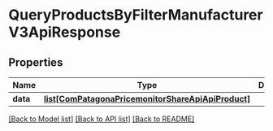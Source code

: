 # QueryProductsByFilterManufacturerV3ApiResponse

## Properties
Name | Type | Description | Notes
------------ | ------------- | ------------- | -------------
**data** | [**list[ComPatagonaPricemonitorShareApiApiProduct]**](ComPatagonaPricemonitorShareApiApiProduct.md) |  | 

[[Back to Model list]](../README.md#documentation-for-models) [[Back to API list]](../README.md#documentation-for-api-endpoints) [[Back to README]](../README.md)


